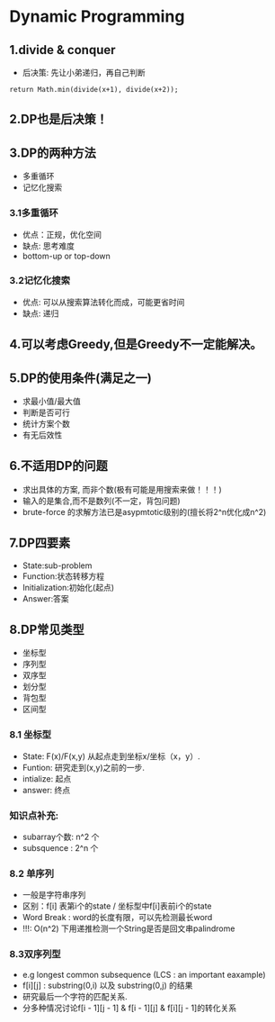 # Dynamic Programming

## 1.divide & conquer
* 后决策: 先让小弟递归，再自己判断        

```
return Math.min(divide(x+1), divide(x+2));
```    
## 2.DP也是后决策！   
     
## 3.DP的两种方法    
* 多重循环    
* 记忆化搜索    

### 3.1多重循环     
* 优点：正规，优化空间    
* 缺点: 思考难度
* bottom-up or top-down


### 3.2记忆化搜索
* 优点: 可以从搜索算法转化而成，可能更省时间    
* 缺点: 递归


## 4.可以考虑Greedy,但是Greedy不一定能解决。    

## 5.DP的使用条件(满足之一)
* 求最小值/最大值
* 判断是否可行
* 统计方案个数
* 有无后效性

## 6.不适用DP的问题
* 求出具体的方案, 而非个数(极有可能是用搜索来做！！！)     
* 输入的是集合,而不是数列(不一定，背包问题)     
* brute-force 的求解方法已是asypmtotic级别的(擅长将2^n优化成n^2)          

## 7.DP四要素
* State:sub-problem     
* Function:状态转移方程     
* Initialization:初始化(起点)     
* Answer:答案     
     
## 8.DP常见类型
* 坐标型
* 序列型
* 双序型
* 划分型
* 背包型
* 区间型     
      
### 8.1 坐标型
* State: F(x)/F(x,y) 从起点走到坐标x/坐标（x，y）.
* Funtion: 研究走到(x,y)之前的一步.
* intialize: 起点
* answer: 终点

### 知识点补充:     
 * subarray个数: n^2 个     
 * subsquence : 2^n 个

### 8.2 单序列     
* 一般是字符串序列     
* 区别：f[i] 表第i个的state / 坐标型中f[i]表前i个的state     
* Word Break : word的长度有限，可以先检测最长word     
* !!!: O(n^2) 下用递推检测一个String是否是回文串palindrome

### 8.3双序列型
* e.g longest common subsequence (LCS : an important eaxample)
* f[i][j] : substring(0,i) 以及 substring(0,j) 的结果   
* 研究最后一个字符的匹配关系.
* 分多种情况讨论f[i - 1][j - 1] & f[i - 1][j] & f[i][j - 1]的转化关系

  
